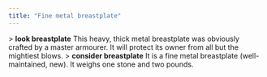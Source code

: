 ```yaml
---
title: "Fine metal breastplate"
---
```


\> **look breastplate**
This heavy, thick metal breastplate was obviously crafted by a master
armourer.
It will protect its owner from all but the mightiest blows.
\> **consider breastplate**
It is a fine metal breastplate (well-maintained, new).
It weighs one stone and two pounds.